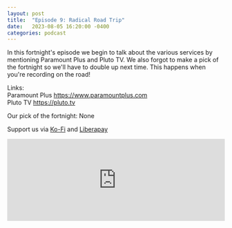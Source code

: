 ```yaml
---
layout: post
title:  "Episode 9: Radical Road Trip"
date:   2023-08-05 16:20:00 -0400
categories: podcast
---
```

In this fortnight's episode we begin to talk about the various services by mentioning Paramount Plus and Pluto TV.  We also forgot to make a pick of the fortnight so we'll have to double up next time.  This happens when you're recording on the road!

Links:  
Paramount Plus <https://www.paramountplus.com>  
Pluto TV <https://pluto.tv>

Our pick of the fortnight: None  

Support us via [Ko-Fi](https://ko-fi.com/smkellat) and [Liberapay](https://liberapay.com/smkellat)  

<iframe src="https://embed.acast.com/6410a80dec813e00110faed2/64ceb00cda2e2100118a1ee4?font-family=Exo%202&font-src=https%3A%2F%2Ffonts.googleapis.com%2Fcss%3Ffamily%3DExo%2B2" frameBorder="0" width="100%" height="190px"></iframe>